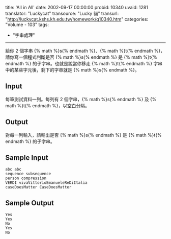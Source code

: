 title: 'All in All'
date: 2002-09-17 00:00:00
probid: 10340
uvaid: 1281
translator: "Luckycat"
transource: "Lucky 貓"
transurl: "http://luckycat.kshs.kh.edu.tw/homework/q10340.htm"
categories: "Volume - 103"
tags:
- "字串處理"
---

給你 2 個字串 {% math %}s{% endmath %}、{% math %}t{% endmath %}，請你寫一個程式判斷是否 {% math %}s{% endmath %} 是 {% math %}t{% endmath %} 的子字串。也就是說當你移走 {% math %}t{% endmath %} 字串中的某些字元後，剩下的字串就是 {% math %}s{% endmath %}。

## Input ##

每筆測試資料一列。每列有 2 個字串，{% math %}s{% endmath %} 及 {% math %}t{% endmath %}，以空白分隔。

## Output ##

對每一列輸入，請輸出是否 {% math %}s{% endmath %} 是 {% math %}t{% endmath %} 的子字串。

## Sample Input ##

	abc abc
	sequence subsequence
	person compression
	VERDI vivaVittorioEmanueleReDiItalia
	caseDoesMatter CaseDoesMatter

## Sample Output ##

	Yes
	Yes
	No
	Yes
	No